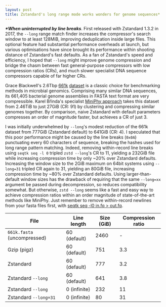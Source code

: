 ```yaml
---
layout: post
title: Zstandard's long range mode works wonders for genome sequences*
---
```


***\*When uninterrupted by line breaks***. First released with Zstandard 1.3.2 in 2017, the `--long` range match finder increases the compressor's search window to at least 128MiB, improving deduplication inside large files. This optional feature had substantial performance overheads at launch, but various optimisations have since brought its performance within shooting distance of Zstandard's fast defaults. As a fan of Zstandard's speed and efficiency, I hoped that `--long` might improve genome compression and bridge the chasm between fast general-purpose compressors with low compression ratios (CRs), and much slower specialist DNA sequence compressors capable of far higher CRs.

Grace Blackwell's 2.6Tbp [661k](https://pmc.ncbi.nlm.nih.gov/articles/PMC8577725/) [dataset](https://ftp.ebi.ac.uk/pub/databases/ENA2018-bacteria-661k/) is a classic choice for benchmarking methods in microbial genomics. Comprising many similar DNA sequences, its 661,405 bacterial genome assemblies in FASTA text format are very compressible. Karel Břinda's specialist [MiniPhy approach](https://www.nature.com/articles/s41592-025-02625-2) takes this dataset from 2.46TiB to just 27GiB (CR: 91) by clustering and compressing similar genomes together. By comparison, naive Zstandard with default parameters compresses an order of magnitude faster, but achieves a CR of just 3.

I was initially underwhelmed by `--long`'s modest reduction of  the 661k dataset from 777GiB (Zstandard default) to 641GiB (CR: 4). I speculated that this poor performance might be caused by the line breaks  (`0x0A`) punctuating every 60 characters of sequence, breaking the hashes used for long range pattern matching. Indeed, removing within-record line breaks using `seqtk seq -l 0` tripled `zstd --long`'s CR to 11, yielding a 232GiB file while increasing compression time by only ~20% over Zstandard defaults. Increasing the window size to the 2GiB maximum on 64bit systems using `--long=31` tripled CR again to 31, yielding an 80GiB file, increasing compression time by ~80% over Zstandard defaults. Using larger-than-default window sizes has the drawback of requiring that the same `--long=xx` argument be passed during decompression, so reduces compatibility somewhat. But otherwise, `zstd --long` seems like a fast and easy way to achieve compression ratios within an order magnitude of state-of-the-art methods like MiniPhy. Just remember to remove within-record newlines from your fasta files first, with [seqtk seq -l0 in.fq > out.fq](https://github.com/lh3/seqtk?tab=readme-ov-file#seqtk-examples).




| File                        | Line length  | Size (GiB) | Compression ratio |
| --------------------------- | ------------ | ---------- | ----------------- |
| `661k.fasta` (uncompressed) | 60 (default) | 2460       | -                 |
| Gzip (pigz)                 | 60 (default) | 751        | 3.3               |
| Zstandard                        | 60 (default) | 777        | 3.2               |
| Zstandard `--long`               | 60 (default) | 641        | 3.8               |
| Zstandard `--long`               | 0 (infinite) | 232        | 11                |
| Zstandard `--long=31`            | 0 (infinite) | 80         | 31                |

